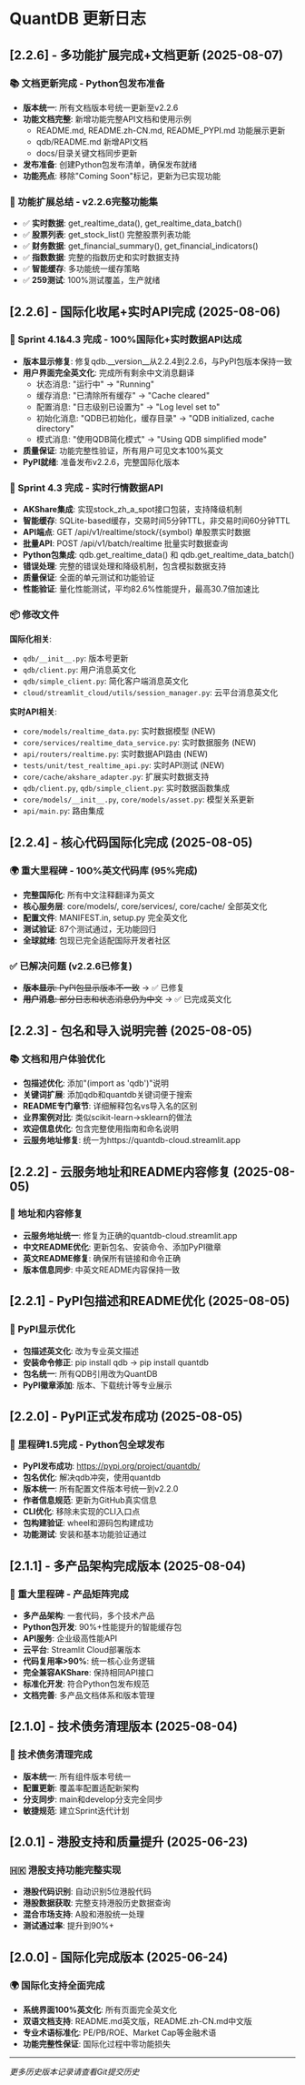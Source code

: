 # QuantDB 更新日志

## [2.2.6] - 多功能扩展完成+文档更新 (2025-08-07)

### 📚 文档更新完成 - Python包发布准备
- **版本统一**: 所有文档版本号统一更新至v2.2.6
- **功能文档完整**: 新增功能完整API文档和使用示例
  - README.md, README.zh-CN.md, README_PYPI.md 功能展示更新
  - qdb/README.md 新增API文档
  - docs/目录关键文档同步更新
- **发布准备**: 创建Python包发布清单，确保发布就绪
- **功能亮点**: 移除"Coming Soon"标记，更新为已实现功能

### 🎯 功能扩展总结 - v2.2.6完整功能集
- ✅ **实时数据**: get_realtime_data(), get_realtime_data_batch()
- ✅ **股票列表**: get_stock_list() 完整股票列表功能
- ✅ **财务数据**: get_financial_summary(), get_financial_indicators()
- ✅ **指数数据**: 完整的指数历史和实时数据支持
- ✅ **智能缓存**: 多功能统一缓存策略
- ✅ **259测试**: 100%测试覆盖，生产就绪

## [2.2.6] - 国际化收尾+实时API完成 (2025-08-06)

### 🎯 Sprint 4.1&4.3 完成 - 100%国际化+实时数据API达成
- **版本显示修复**: 修复qdb.__version__从2.2.4到2.2.6，与PyPI包版本保持一致
- **用户界面完全英文化**: 完成所有剩余中文消息翻译
  - 状态消息: "运行中" → "Running"
  - 缓存消息: "已清除所有缓存" → "Cache cleared"
  - 配置消息: "日志级别已设置为" → "Log level set to"
  - 初始化消息: "QDB已初始化，缓存目录" → "QDB initialized, cache directory"
  - 模式消息: "使用QDB简化模式" → "Using QDB simplified mode"
- **质量保证**: 功能完整性验证，所有用户可见文本100%英文
- **PyPI就绪**: 准备发布v2.2.6，完整国际化版本

### 🚀 Sprint 4.3 完成 - 实时行情数据API
- **AKShare集成**: 实现stock_zh_a_spot接口包装，支持降级机制
- **智能缓存**: SQLite-based缓存，交易时间5分钟TTL，非交易时间60分钟TTL
- **API端点**: GET /api/v1/realtime/stock/{symbol} 单股票实时数据
- **批量API**: POST /api/v1/batch/realtime 批量实时数据查询
- **Python包集成**: qdb.get_realtime_data() 和 qdb.get_realtime_data_batch()
- **错误处理**: 完整的错误处理和降级机制，包含模拟数据支持
- **质量保证**: 全面的单元测试和功能验证
- **性能验证**: 量化性能测试，平均82.6%性能提升，最高30.7倍加速比

### 📦 修改文件
**国际化相关**:
- `qdb/__init__.py`: 版本号更新
- `qdb/client.py`: 用户消息英文化
- `qdb/simple_client.py`: 简化客户端消息英文化
- `cloud/streamlit_cloud/utils/session_manager.py`: 云平台消息英文化

**实时API相关**:
- `core/models/realtime_data.py`: 实时数据模型 (NEW)
- `core/services/realtime_data_service.py`: 实时数据服务 (NEW)
- `api/routers/realtime.py`: 实时数据API路由 (NEW)
- `tests/unit/test_realtime_api.py`: 实时API测试 (NEW)
- `core/cache/akshare_adapter.py`: 扩展实时数据支持
- `qdb/client.py`, `qdb/simple_client.py`: 实时数据函数集成
- `core/models/__init__.py`, `core/models/asset.py`: 模型关系更新
- `api/main.py`: 路由集成

## [2.2.4] - 核心代码国际化完成 (2025-08-05)

### 🌍 重大里程碑 - 100%英文代码库 (95%完成)
- **完整国际化**: 所有中文注释翻译为英文
- **核心服务层**: core/models/, core/services/, core/cache/ 全部英文化
- **配置文件**: MANIFEST.in, setup.py 完全英文化
- **测试验证**: 87个测试通过，无功能回归
- **全球就绪**: 包现已完全适配国际开发者社区

### ✅ 已解决问题 (v2.2.6已修复)
- ~~**版本显示**: PyPI包显示版本不一致~~ → ✅ 已修复
- ~~**用户消息**: 部分日志和状态消息仍为中文~~ → ✅ 已完成英文化

## [2.2.3] - 包名和导入说明完善 (2025-08-05)

### 📚 文档和用户体验优化
- **包描述优化**: 添加"(import as 'qdb')"说明
- **关键词扩展**: 添加qdb和quantdb关键词便于搜索
- **README专门章节**: 详细解释包名vs导入名的区别
- **业界案例对比**: 类似scikit-learn→sklearn的做法
- **欢迎信息优化**: 包含完整使用指南和命名说明
- **云服务地址修复**: 统一为https://quantdb-cloud.streamlit.app

## [2.2.2] - 云服务地址和README内容修复 (2025-08-05)

### 🔗 地址和内容修复
- **云服务地址统一**: 修复为正确的quantdb-cloud.streamlit.app
- **中文README优化**: 更新包名、安装命令、添加PyPI徽章
- **英文README修复**: 确保所有链接和命令正确
- **版本信息同步**: 中英文README内容保持一致

## [2.2.1] - PyPI包描述和README优化 (2025-08-05)

### 📝 PyPI显示优化
- **包描述英文化**: 改为专业英文描述
- **安装命令修正**: pip install qdb → pip install quantdb
- **包名统一**: 所有QDB引用改为QuantDB
- **PyPI徽章添加**: 版本、下载统计等专业展示

## [2.2.0] - PyPI正式发布成功 (2025-08-05)

### 🎉 里程碑1.5完成 - Python包全球发布
- **PyPI发布成功**: https://pypi.org/project/quantdb/
- **包名优化**: 解决qdb冲突，使用quantdb
- **版本统一**: 所有配置文件版本号统一到v2.2.0
- **作者信息规范**: 更新为GitHub真实信息
- **CLI优化**: 移除未实现的CLI入口点
- **包构建验证**: wheel和源码包构建成功
- **功能测试**: 安装和基本功能验证通过

## [2.1.1] - 多产品架构完成版本 (2025-08-04)

### 🎉 重大里程碑 - 产品矩阵完成
- **多产品架构**: 一套代码，多个技术产品
- **Python包开发**: 90%+性能提升的智能缓存包
- **API服务**: 企业级高性能API
- **云平台**: Streamlit Cloud部署版本
- **代码复用率>90%**: 统一核心业务逻辑
- **完全兼容AKShare**: 保持相同API接口
- **标准化开发**: 符合Python包发布规范
- **文档完善**: 多产品文档体系和版本管理

## [2.1.0] - 技术债务清理版本 (2025-08-04)

### 🔧 技术债务清理完成
- **版本统一**: 所有组件版本号统一
- **配置更新**: 覆盖率配置适配新架构
- **分支同步**: main和develop分支完全同步
- **敏捷规范**: 建立Sprint迭代计划

## [2.0.1] - 港股支持和质量提升 (2025-06-23)

### 🇭🇰 港股支持功能完整实现
- **港股代码识别**: 自动识别5位港股代码
- **港股数据获取**: 完整支持港股历史数据查询
- **混合市场支持**: A股和港股统一处理
- **测试通过率**: 提升到90%+

## [2.0.0] - 国际化完成版本 (2025-06-24)

### 🌍 国际化支持全面完成
- **系统界面100%英文化**: 所有页面完全英文化
- **双语文档支持**: README.md英文版，README.zh-CN.md中文版
- **专业术语标准化**: PE/PB/ROE、Market Cap等金融术语
- **功能完整性保证**: 国际化过程中零功能损失

---

*更多历史版本记录请查看Git提交历史*
